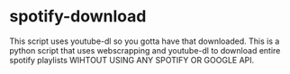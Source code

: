# spotify-download

This script uses youtube-dl so you gotta have that downloaded. This is a python script that uses webscrapping and youtube-dl to download entire spotify playlists WIHTOUT USING ANY SPOTIFY OR GOOGLE API.

